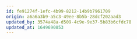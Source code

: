 ```yaml
---
id: fe91274f-1efc-4b99-8212-14b9b7961709
origin: a6a6a3b9-a5c3-49ee-8b5b-28dcf202aad3
updated_by: 3574a48a-d509-4c9e-9e37-5b83b6cfdc78
updated_at: 1649690853
---
```

